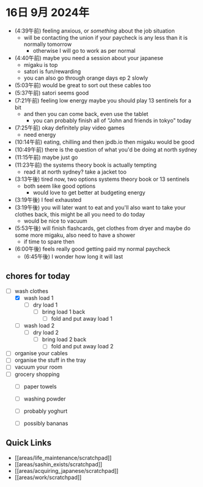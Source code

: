 # 16日 9月 2024年
- (4:39午前) feeling anxious, or *something* about the job situation
  - will be contacting the union if your paycheck is any less than it is normally tomorrow
    - otherwise I will go to work as per normal
- (4:40午前) maybe you need a session about your japanese
  - migaku is top
  - satori is fun/rewarding
  - you can also go through orange days ep 2 slowly
- (5:03午前) would be great to sort out these cables too
- (5:37午前) satori seems good
- (7:21午前) feeling low energy maybe you should play 13 sentinels for a bit
  - and then you can come back, even use the tablet
    - you can probably finish all of "John and friends in tokyo" today
- (7:25午前) okay definitely play video games
  - need energy
- (10:14午前) eating, chilling and then jpdb.io then migaku would be good
- (10:49午前) there is the question of what you'd be doing at north sydney
- (11:15午前) maybe just go
- (11:23午前) the systems theory book is actually tempting
  - read it at north sydney? take a jacket too
- (3:13午後) tired now, two options systems theory book or 13 sentinels
  - both seem like good options
    - would love to get better at budgeting energy
- (3:19午後) I feel exhausted
- (3:19午後) you will later want to eat and you'll also want to take your clothes back, this might be all you need to do today
  - would be nice to vacuum
- (5:53午後) will finish flashcards, get clothes from dryer and maybe do some more migaku, also need to have a shower
  - if time to spare then 
- (6:00午後) feels really good getting paid my normal paycheck
  - (6:45午後) I wonder how long it will last













## chores for today
- [ ] wash clothes
  - [x] wash load 1
    - [ ] dry load 1
      - [ ] bring load 1 back
        - [ ] fold and put away load 1
  - [ ] wash load 2
    - [ ] dry load 2
      - [ ] bring load 2 back
        - [ ] fold and put away load 2
- [ ] organise your cables
- [ ] organise the stuff in the tray
- [ ] vacuum your room
- [ ] grocery shopping
  - [ ] paper towels
  - [ ] washing powder
  - [ ] probably yoghurt
  - [ ] possibly bananas








## Quick Links
- [[areas/life_maintenance/scratchpad]]
- [[areas/sashin_exists/scratchpad]]
- [[areas/acquiring_japanese/scratchpad]]
- [[areas/work/scratchpad]]
